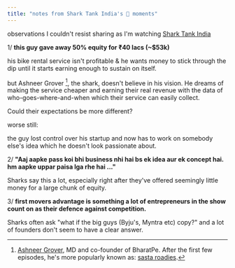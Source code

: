 ```yaml
---
title: "notes from Shark Tank India's 😬 moments"
---
```

observations I couldn't resist sharing as I'm watching [Shark Tank India](https://www.sonyliv.com/shows/shark-tank-india-1700000741)


1/ **this guy gave away 50% equity for ₹40 lacs (~$53k)**

his bike rental service isn't profitable & he wants money to stick through the dip until it starts earning enough to sustain on itself.

but Ashneer Grover [^1], the shark, doesn't believe in his vision. He dreams of making the service cheaper and earning their real revenue with the data of who-goes-where-and-when which their service can easily collect.

Could their expectations be more different?

worse still:

the guy lost control over his startup and now has to work on somebody else's idea which he doesn't look passionate about.


2/ **"Aaj aapke pass koi bhi business nhi hai bs ek idea aur ek concept hai. hm aapke uppar paisa lga rhe hai ..."**

Sharks say this a lot, especially right after they've offered seemingly little money for a large chunk of equity. 


3/ **first movers advantage is something a lot of entrepreneurs in the show count on as their defence against competition.**

Sharks often ask "what if the big guys (Byju's, Myntra etc) copy?" and a lot of founders don't seem to have a clear answer.



[^1]:  [Ashneer Grover](https://in.linkedin.com/in/ashneer), MD and co-founder of BharatPe. After the first few episodes, he's more popularly known as: [sasta roadies](https://twitter.com/akm1410/status/1474418847738441730?s=20).